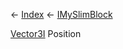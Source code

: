 ← [Index](Api-Index) ← [IMySlimBlock](VRage.Game.ModAPI.Ingame.IMySlimBlock)

[Vector3I](VRageMath.Vector3I) Position